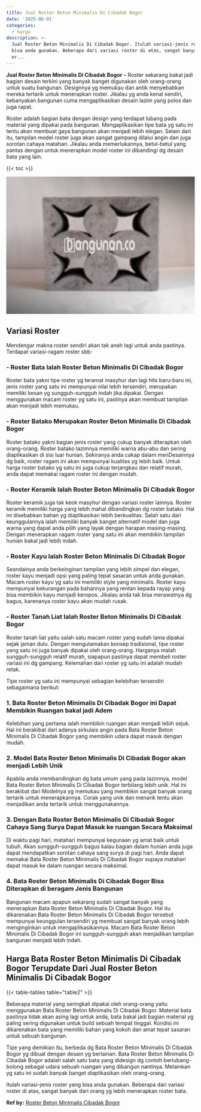 ```yaml
---
title: Jual Roster Beton Minimalis Di Cibadak Bogor
date: '2025-06-01'
categories:
  - harga
description: >-
  Jual Roster Beton Minimalis Di Cibadak Bogor. Itulah variasi-jenis roster yang
  bisa anda gunakan. Beberapa dari variasi roster di atas, sangat banyak dari
  or...
---
```


**Jual Roster Beton Minimalis Di Cibadak Bogor** – Roster sekarang bakal jadi bagian desain terkini yang banyak banget digunakan oleh orang-orang untuk suatu bangunan. Designnya yg memukau dan antik menyebabkan mereka tertarik untuk menerapkan roster. Jikalau yg anda kenal sendiri, kebanyakan bangunan cuma mengaplikasikan desain lazim yang polos dan juga rapat.

Roster adalah bagian bata dengan design yang terdapat lubang pada material yang dipakai pada bangunan. Mengaplikasikan tipe bata yg satu ini tentu akan membuat gaya bangunan akan menjadi lebih elegan. Selain dari itu, tampilan model roster juga akan sangat gampang dilalui angin dan juga sorotan cahaya matahari. Jikalau anda memerlukannya, betul-betul yang pantas dengan untuk menerapkan model roster ini dibandingi dg desain bata yang lain.

{{< toc >}}

![Jual Roster Beton Minimalis Di Cibadak Bogor](/images/bata-roster-minimalis-22.png)

## Variasi Roster

Mendengar makna roster sendiri akan tak aneh lagi untuk anda pastinya. Terdapat variasi-ragam roster sbb:

### \- Roster Bata Ialah Roster Beton Minimalis Di Cibadak Bogor

Roster bata yakni tipe roster yg teramat masyhur dan lagi hits baru-baru ini, jenis roster yang satu ini mempunyai nilai lebih tersendiri, merupakan memiliki kesan yg sungguh-sungguh indah jika dipakai. Dengan menggunakan macam roster yg satu ini, pastinya akan membuat tampilan akan menjadi lebih memukau.

### \- Roster Batako Merupakan Roster Beton Minimalis Di Cibadak Bogor

Roster batako yakni bagian jenis roster yang cukup banyak diterapkan oleh orang-orang. Roster batako lazimnya memiliki warna abu-abu dan sering diaplikasikan di sisi luar hunian. Sekiranya anda cakap dalam menDesainnya dg baik, roster ragam ini akan mempunyai kualitas yg lebih baik. Untuk harga roster batako yg satu ini juga cukup terjangkau dan relatif murah, anda dapat memakai ragam roster ini dengan mudah.

### \- Roster Keramik Ialah Roster Beton Minimalis Di Cibadak Bogor

Roster keramik juga tak keok masyhur dengan variasi roster lainnya. Roster keramik memiliki harga yang lebih mahal dibandingkan dg roster batako. Hal ini disebabkan bahan yg diaplikasikan lebih berkualitas. Salah satu dari keunggulannya ialah memiliki banyak banget alternatif model dan juga warna yang dapat anda pilih yang layak dengan harapan masing-masing. Dengan menerapkan ragam roster yang satu ini akan membikin tampilan hunian bakal jadi lebih indah.

### \- Roster Kayu Ialah Roster Beton Minimalis Di Cibadak Bogor

Seandainya anda berkeinginan tampilan yang lebih simpel dan elegan, roster kayu menjadi opsi yang paling tepat sasaran untuk anda gunakan. Macam roster kayu yg satu ini memiliki style yang minimalis. Roster kayu mempunyai kekurangan pada bahannya yang rentan kepada rayap yang bisa membikin kayu menjadi keropos. Jikalau anda tak bisa merawatnya dg bagus, karenanya roster kayu akan mudah rusak.

### \- Roster Tanah Liat Ialah Roster Beton Minimalis Di Cibadak Bogor

Roster tanah liat yaitu salah satu macam roster yang sudah lama dipakai sejak jaman dulu. Dengan mengutamakan konsep tradisional, tipe roster yang satu ini juga banyak dipakai oleh orang-orang. Harganya malah sungguh-sungguh relatif murah, siapapun pastinya dapat membeli roster variasi ini dg gampang. Kelemahan dari roster yg satu ini adalah mudah retak.

Tipe roster yg satu ini mempunyai sebagian kelebihan tersendiri sebagaimana berikut:

### 1\. Bata Roster Beton Minimalis Di Cibadak Bogor ini Dapat Membikin Ruangan bakal jadi Adem

Kelebihan yang pertama ialah membikin ruangan akan menjadi lebih sejuk. Hal ini berakibat dari adanya sirkulais angin pada Bata Roster Beton Minimalis Di Cibadak Bogor yang membikin udara dapat masuk dengan mudah.

### 2\. Model Bata Roster Beton Minimalis Di Cibadak Bogor akan menjadi Lebih Unik

Apabila anda membandingkan dg bata umum yang pada lazimnya, model Bata Roster Beton Minimalis Di Cibadak Bogor terbilang lebih unik. Hal ini berakibat dari Modelnya yg memukau yang membikin sangat banyak orang tertarik untuk menerapkannya. Corak yang unik dan menarik tentu akan menjadikan anda tertarik untuk menggunakannya.

### 3\. Dengan Bata Roster Beton Minimalis Di Cibadak Bogor Cahaya Sang Surya Dapat Masuk ke ruangan Secara Maksimal

Di waktu pagi hari, matahari mempunyai kegunaan yg amat baik untuk tubuh. Akan sungguh-sungguh bagus kalau bagian dalam hunian anda juga dapat mendapatkan sorotan cahaya sang surya di pagi hari. Anda dapat memakai Bata Roster Beton Minimalis Di Cibadak Bogor supaya matahari dapat masuk ke dalam ruangan secara maksimal.

### 4\. Bata Roster Beton Minimalis Di Cibadak Bogor Bisa Diterapkan di beragam Jenis Bangunan

Bangunan macam apapun sekarang sudah sangat banyak yang menerapkan Bata Roster Beton Minimalis Di Cibadak Bogor. Hal itu dikarenakan Bata Roster Beton Minimalis Di Cibadak Bogor tersebut mempunyai keunggulan tersendiri yg membuat sangat banyak orang lebih menginginkan untuk mengaplikasikannya. Macam Bata Roster Beton Minimalis Di Cibadak Bogor ini sungguh-sungguh akan menjadikan tampilan bangunan menjadi lebih indah.

## Harga Bata Roster Beton Minimalis Di Cibadak Bogor Terupdate Dari Jual Roster Beton Minimalis Di Cibadak Bogor

{{< table-tables table="table2" >}}

Beberapa material yang seringkali dipakai oleh orang-orang yaitu menggunakan Bata Roster Beton Minimalis Di Cibadak Bogor. Material bata pastinya tidak akan asing lagi untuk anda, bata bakal jadi bagian material yg paling sering digunakan untuk build sebuah tempat tinggal. Kondisi ini dikarenakan bata yang memiliki bahan yang kokoh dan amat tepat sasaran untuk sebuah bangunan.

Tipe yang demikian itu, berbeda dg Bata Roster Beton Minimalis Di Cibadak Bogor yg dibuat dengan desain yg berlainan. Bata Roster Beton Minimalis Di Cibadak Bogor adalah salah satu bata yang didesign dg contoh berlubang-bolong sebagai udara sebuah ruangan yang dibangun nantinya. Melainkan yg satu ini sudah banyak banget diaplikasikan oleh orang-orang.

Itulah variasi-jenis roster yang bisa anda gunakan. Beberapa dari variasi roster di atas, sangat banyak dari orang yg lebih menerapkan roster bata.

**Ref by:** [Roster Beton Minimalis Cibadak Bogor](https://id.wikipedia.org/wiki/Roster)
